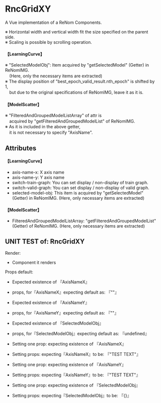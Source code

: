 # RncGridXY

A Vue implementation of a ReNom Components.

※ Horizontal width and vertical width fit the size specified on the parent side.  
※ Scaling is possible by scrolling operation.  

#### 【LearningCurve】
※ "SelectedModelObj": Item acquired by "getSelectedModel" (Getter) in ReNomIMG.   
　(Here, only the necessary items are extracted)  
※ The display position of "best_epoch_valid_result.nth_epoch" is shifted by 1,  
　but due to the original specifications of ReNomIMG, leave it as it is.  

#### 【ModelScatter】
※ "FilteredAndGroupedModelListArray" of attr is  
　acquired by "getFilteredAndGroupedModelList" of ReNomIMG.  
※ As it is included in the above getter,  
　it is not necessary to specify "AxisName".  




## Attributes

#### 【LearningCurve】
- axis-name-x: X axis name  
- axis-name-y: Y axis name  
- switch-train-graph: You can set display / non-display of train graph.
- switch-valid-graph: You can set display / non-display of valid graph.
- selected-model-obj: This item is acquired by "getSelectedModel" (Getter) in ReNomIMG. (Here, only necessary items are extracted)  

#### 【ModelScatter】
- FilteredAndGroupedModelListArray: "getFilteredAndGroupedModelList" (Getter) of ReNomIMG. (Here, only necessary items are extracted)  


## UNIT TEST of: RncGridXY

Render:
- Component it renders

Props default:
- Expected existence of 『AxisNameX』
- props, for『AxisNameX』expecting default as: 『""』

- Expected existence of 『AxisNameY』
- props, for『AxisNameY』expecting default as: 『""』

- Expected existence of 『SelectedModelObj』
- props, for『SelectedModelObj』expecting default as: 『undefined』

- Setting one prop: expecting existence of 『AxisNameX』
- Setting props: expecting『AxisNameX』to be: 『"TEST TEXT"』

- Setting one prop: expecting existence of 『AxisNameY』
- Setting props: expecting『AxisNameY』to be: 『"TEST TEXT"』

- Setting one prop: expecting existence of 『SelectedModelObj』
- Setting props: expecting『SelectedModelObj』to be: 『{}』
